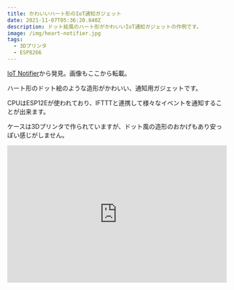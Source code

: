 ```yaml
---
title: かわいいハート形のIoT通知ガジェット
date: 2021-11-07T05:36:20.840Z
description: ドット絵風のハート形がかわいいIoT通知ガジェットの作例です。
image: /img/heart-notifier.jpg
tags:
  - 3Dプリンタ
  - ESP8266
---
```

[IoT Notifier](https://hackaday.io/project/171257-iot-notifier)から発見。画像もここから転載。

ハート形のドット絵のような造形がかわいい、通知用ガジェットです。

CPUはESP12Eが使われており、IFTTTと連携して様々なイベントを通知することが出来ます。

ケースは3Dプリンタで作られていますが、ドット風の造形のおかげもあり安っぽい感じがしません。

<iframe width="100%" height="315" src="https://www.youtube.com/embed/vCAcMm_txSM" title="YouTube video player" frameborder="0" allow="accelerometer; autoplay; clipboard-write; encrypted-media; gyroscope; picture-in-picture" allowfullscreen></iframe>

